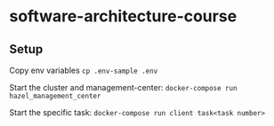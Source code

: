 # software-architecture-course


## Setup
Copy env variables
`cp .env-sample .env`

Start the cluster and management-center:
`docker-compose run hazel_management_center`

Start the specific task:
`docker-compose run client task<task number>`
